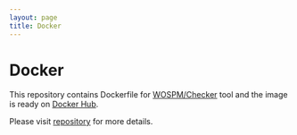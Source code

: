 ```yaml
---
layout: page
title: Docker
---
```


# Docker

This repository contains Dockerfile for [WOSPM/Checker](/checker/) tool and the image is ready on [Docker Hub](https://hub.docker.com/r/wospm/checker). 

Please visit [repository](https://github.com/WOSPM/docker) for more details.
